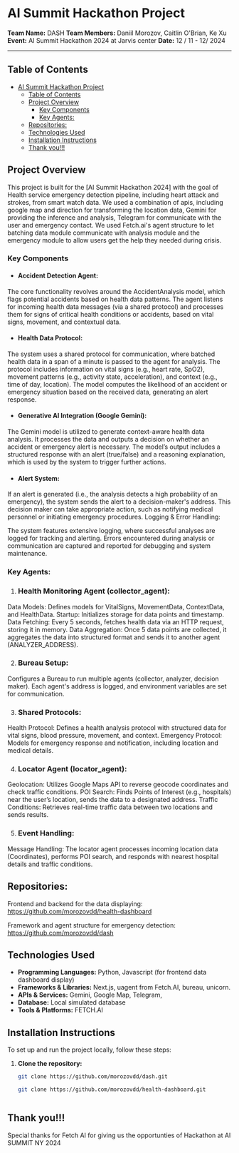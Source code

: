 # AI Summit Hackathon Project

**Team Name:** DASH
**Team Members:** Daniil Morozov, Caitlin O'Brian, Ke Xu
**Event:** AI Summit Hackathon 2024 at Jarvis center
**Date:** 12 / 11 - 12/ 2024

---

## Table of Contents
- [AI Summit Hackathon Project](#ai-summit-hackathon-project)
  - [Table of Contents](#table-of-contents)
  - [Project Overview](#project-overview)
    - [Key Components](#key-components)
    - [Key Agents:](#key-agents)
  - [Repositories:](#repositories)
  - [Technologies Used](#technologies-used)
  - [Installation Instructions](#installation-instructions)
  - [Thank you!!!](#thank-you)


## Project Overview

This project is built for the [AI Summit Hackathon 2024] with the goal of Health service emergency detection pipeline, including heart attack and strokes, from smart watch data. We used a combination of apis, including google map and direction for transforming the location data, Gemini for providing the inference and analysis, Telegram for communicate with the user and emergency contact. We used Fetch.ai's agent structure to let batching data module communicate with analysis module and the emergency module to allow users get the help they needed during crisis.

### Key Components

 - #### Accident Detection Agent:

The core functionality revolves around the AccidentAnalysis model, which flags potential accidents based on health data patterns.
The agent listens for incoming health data messages (via a shared protocol) and processes them for signs of critical health conditions or accidents, based on vital signs, movement, and contextual data.
 - #### Health Data Protocol:

The system uses a shared protocol for communication, where batched health data in a span of a minute is passed to the agent for analysis. The protocol includes information on vital signs (e.g., heart rate, SpO2), movement patterns (e.g., activity state, acceleration), and context (e.g., time of day, location).
The model computes the likelihood of an accident or emergency situation based on the received data, generating an alert response.
 - #### Generative AI Integration (Google Gemini):

The Gemini model is utilized to generate context-aware health data analysis. It processes the data and outputs a decision on whether an accident or emergency alert is necessary.
The model’s output includes a structured response with an alert (true/false) and a reasoning explanation, which is used by the system to trigger further actions.

- #### Alert System:

If an alert is generated (i.e., the analysis detects a high probability of an emergency), the system sends the alert to a decision-maker's address. This decision maker can take appropriate action, such as notifying medical personnel or initiating emergency procedures.
Logging & Error Handling:

The system features extensive logging, where successful analyses are logged for tracking and alerting. Errors encountered during analysis or communication are captured and reported for debugging and system maintenance.

### Key Agents:

 1. ### **Health Monitoring Agent (collector_agent)**:
  Data Models: Defines models for VitalSigns, MovementData, ContextData, and HealthData.
Startup: Initializes storage for data points and timestamp.
Data Fetching: Every 5 seconds, fetches health data via an HTTP request, storing it in memory.
Data Aggregation: Once 5 data points are collected, it aggregates the data into structured format and sends it to another agent (ANALYZER_ADDRESS).

2. ### **Bureau Setup**:
Configures a Bureau to run multiple agents (collector, analyzer, decision maker).
Each agent's address is logged, and environment variables are set for communication.

3. ### **Shared Protocols**:
Health Protocol: Defines a health analysis protocol with structured data for vital signs, blood pressure, movement, and context.
Emergency Protocol: Models for emergency response and notification, including location and medical details.

4. ### **Locator Agent (locator_agent)**:
Geolocation: Utilizes Google Maps API to reverse geocode coordinates and check traffic conditions.
POI Search: Finds Points of Interest (e.g., hospitals) near the user’s location, sends the data to a designated address.
Traffic Conditions: Retrieves real-time traffic data between two locations and sends results.

5. ### **Event Handling**:
Message Handling: The locator agent processes incoming location data (Coordinates), performs POI search, and responds with nearest hospital details and traffic conditions.


## Repositories:

Frontend and backend for the data displaying: https://github.com/morozovdd/health-dashboard

Framework and agent structure for emergency detection:
https://github.com/morozovdd/dash

## Technologies Used

- **Programming Languages:** Python, Javascript (for frontend data dashboard display)
- **Frameworks & Libraries:** Next.js, uagent from Fetch.AI, bureau, unicorn.
- **APIs & Services:** Gemini, Google Map, Telegram, 
- **Database:** Local simulated database
- **Tools & Platforms:** FETCH.AI



## Installation Instructions

To set up and run the project locally, follow these steps:

1. **Clone the repository:**
   ```bash
   git clone https://github.com/morozovdd/dash.git

   git clone https://github.com/morozovdd/health-dashboard.git



## Thank you!!! 

Special thanks for Fetch AI for giving us the opportunties of Hackathon at AI SUMMIT NY 2024

